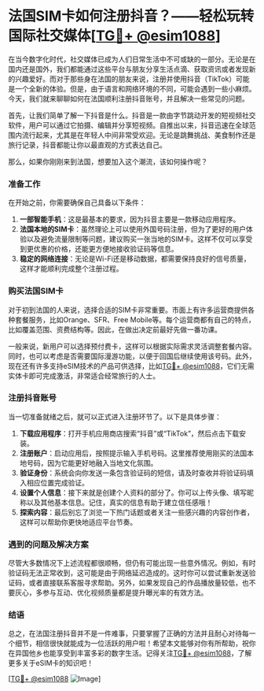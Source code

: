 # 法国SIM卡如何注册抖音？——轻松玩转国际社交媒体[[TG💪+ @esim1088](https://t.me/s/esim1088)]

在当今数字化时代，社交媒体已成为人们日常生活中不可或缺的一部分。无论是在国内还是国外，我们都能通过这些平台与朋友分享生活点滴、获取资讯或者发现新的兴趣爱好。而对于那些身在法国的朋友来说，注册并使用抖音（TikTok）可能是一个全新的体验。但是，由于语言和网络环境的不同，可能会遇到一些小麻烦。今天，我们就来聊聊如何在法国顺利注册抖音账号，并且解决一些常见的问题。

首先，让我们简单了解一下抖音是什么。抖音是一款由字节跳动开发的短视频社交软件，用户可以通过它拍摄、编辑并分享短视频。自推出以来，抖音迅速在全球范围内流行起来，尤其是在年轻人中间非常受欢迎。无论是跳舞挑战、美食制作还是旅行记录，抖音都能让你以最直观的方式表达自己。

那么，如果你刚刚来到法国，想要加入这个潮流，该如何操作呢？

### 准备工作

在开始之前，你需要确保自己具备以下条件：

1. **一部智能手机**：这是最基本的要求，因为抖音主要是一款移动应用程序。
2. **法国本地的SIM卡**：虽然理论上可以使用外国号码注册，但为了更好的用户体验以及避免流量限制等问题，建议购买一张当地的SIM卡。这样不仅可以享受到更优惠的价格，还能更方便地接收验证码等信息。
3. **稳定的网络连接**：无论是Wi-Fi还是移动数据，都需要保持良好的信号质量，这样才能顺利完成整个注册过程。

### 购买法国SIM卡

对于初到法国的人来说，选择合适的SIM卡非常重要。市面上有许多运营商提供各种套餐服务，比如Orange、SFR、Free Mobile等。每个运营商都有自己的特点，比如覆盖范围、资费结构等。因此，在做出决定前最好先做一番功课。

一般来说，新用户可以选择预付费卡，这样可以根据实际需求灵活调整套餐内容。同时，也可以考虑是否需要国际漫游功能，以便于回国后继续使用该号码。此外，现在还有许多支持eSIM技术的产品可供选择，比如[TG💪+ @esim1088](https://t.me/s/esim1088)，它们无需实体卡即可完成激活，非常适合经常旅行的人士。

### 注册抖音账号

当一切准备就绪之后，就可以正式进入注册环节了。以下是具体步骤：

1. **下载应用程序**：打开手机应用商店搜索“抖音”或“TikTok”，然后点击下载安装。
2. **注册账户**：启动应用后，按照提示输入手机号码。这里推荐使用刚买的法国本地号码，因为它能更好地融入当地文化氛围。
3. **验证身份**：系统会向你发送一条包含验证码的短信，请及时查收并将验证码填入相应位置完成验证。
4. **设置个人信息**：接下来就是创建个人资料的部分了。你可以上传头像、填写昵称以及其他基本信息。记住，真实的信息有助于建立信任感哦！
5. **探索内容**：最后别忘了浏览一下热门话题或者关注一些感兴趣的内容创作者，这样可以帮助你更快地适应平台节奏。

### 遇到的问题及解决方案

尽管大多数情况下上述流程都很顺畅，但仍有可能出现一些意外情况。例如，有时验证码无法正常收到，这可能是由于网络延迟造成的。这时你可以尝试重新发送验证码，或者直接联系客服寻求帮助。另外，如果发现自己的作品播放量较低，也不要灰心，多参与互动、优化视频质量都是提升曝光率的有效方法。

### 结语

总之，在法国注册抖音并不是一件难事，只要掌握了正确的方法并且耐心对待每一个细节，相信很快就能成为一位活跃的用户啦！希望本文能够对你有所帮助，祝你在异国他乡也能享受到丰富多彩的数字生活。记得关注[TG💪+ @esim1088](https://t.me/s/esim1088)，了解更多关于eSIM卡的知识吧！

[[TG💪+ @esim1088](https://t.me/s/esim1088) ![Image](https://i.postimg.cc/4NQfJmqS/Snipaste-2025-05-13-00-14-12.png)]